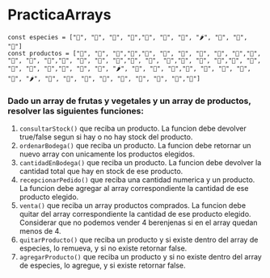 # PracticaArrays

```
const especies = ["🍋", "🍒", "🍑", "🥥","🥑", "🥔", "🌽", "🌶️", "🍄", "🥦", "🍆"]
const productos = ["🍋", "🍒", "🍑","🍒","🍒", "🥥", "🍋", "🍋", "🍒", "🍑","🍋", "🍋", "🍑", "🥥","🍋", "🍒", "🍑", "🥥","🍋", "🍒", "🍑","🍋", "🍋", "🥥","🍋", "🍒", "🍑", "🥥", "🥥","🥑", "🥔", "🌽", "🌶️", "🍄", "🥦", "🍆","🥑", "🥔", "🌽", "🥔", "🌽", "🌶️", "🍄", "🥦", "🍆", "🍄", "🥦", "🍆", "🥦", "🍆","🥑"]
```

### Dado un array de frutas y vegetales y un array de productos, resolver las siguientes funciones:

1) ```consultarStock()``` que reciba un producto. La funcion debe devolver true/false segun si hay o no hay stock del producto.
2) ```ordenarBodega()``` que reciba un producto. La funcion debe retornar un nuevo array con unicamente los productos elegidos.
3) ```cantidadEnBodega()``` que reciba un producto. La funcion debe devolver la cantidad total que hay en stock de ese producto.
4) ```recepcionarPedido()``` que reciba una cantidad numerica y un producto. La funcion debe agregar al array correspondiente la cantidad de ese producto elegido.
5) ```venta()``` que reciba un array productos comprados. La funcion debe quitar del array correspondiente la cantidad de ese producto elegido. Considerar que no podemos vender 4 berenjenas si en el array quedan menos de 4.
6) ```quitarProducto()``` que reciba un producto y si existe dentro del array de especies, lo remueva, y si no existe retornar false.
7) ```agregarProducto()``` que reciba un producto y si no existe dentro del array de especies, lo agregue, y si existe retornar false.
